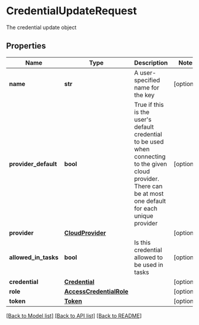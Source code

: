# CredentialUpdateRequest

The credential update object

## Properties

| Name                 | Type                                                | Description                                                                                                                                                         | Notes      |
| -------------------- | --------------------------------------------------- | ------------------------------------------------------------------------------------------------------------------------------------------------------------------- | ---------- |
| **name**             | **str**                                             | A user-specified name for the key                                                                                                                                   | [optional] |
| **provider_default** | **bool**                                            | True if this is the user&#39;s default credential to be used when connecting to the given cloud provider. There can be at most one default for each unique provider | [optional] |
| **provider**         | [**CloudProvider**](CloudProvider.md)               |                                                                                                                                                                     | [optional] |
| **allowed_in_tasks** | **bool**                                            | Is this credential allowed to be used in tasks                                                                                                                      | [optional] |
| **credential**       | [**Credential**](Credential.md)                     |                                                                                                                                                                     | [optional] |
| **role**             | [**AccessCredentialRole**](AccessCredentialRole.md) |                                                                                                                                                                     | [optional] |
| **token**            | [**Token**](Token.md)                               |                                                                                                                                                                     | [optional] |

[[Back to Model list]](../README.md#documentation-for-models) [[Back to API list]](../README.md#documentation-for-api-endpoints) [[Back to README]](../README.md)
